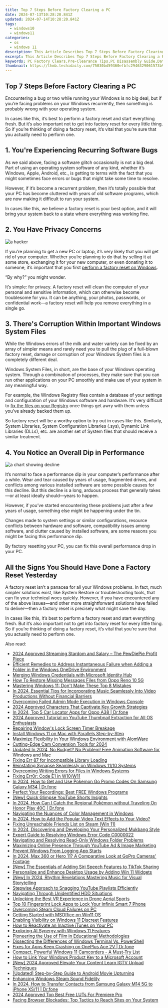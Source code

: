 ```yaml
---
title: Top 7 Steps Before Factory Clearing a PC
date: 2024-07-13T10:28:20.841Z
updated: 2024-07-14T10:28:20.841Z
tags:
  - windows10
  - windows11
categories:
  - os
  - windows 11
description: This Article Describes Top 7 Steps Before Factory Clearing a PC
excerpt: This Article Describes Top 7 Steps Before Factory Clearing a PC
keywords: PC Factory Clears,Pre-Clearance Tips,PC Disassembly Guide,Data Protection Clear,Safe Hardware Removal,System Reset Steps,Secure Device Deletion
thumbnail: https://thmb.techidaily.com/75030bd59360efbfc2946329061573b90f37300b7251c4b711e0f5f10f28322c.jpg
---
```


## Top 7 Steps Before Factory Clearing a PC

 Encountering a bug or two while running your Windows is no big deal, but if you’re facing problems on your Windows recurrently, then something is probably wrong with your operating system.

 In cases like this, it’s best to perform a factory reset and start everything fresh. But it’s also important not to get into factory reset for every little thing. So if you’re thinking of doing a factory reset, it’s vital that you’re sure that you actually need to perform one.

## 1\. You're Experiencing Recurring Software Bugs

 As we said above, facing a software glitch occasionally is not a big deal. Part of using an operating system software of any kind, whether it’s Windows, Apple, Android, etc., is getting to terms with the fact that you might sometimes face errors or bugs that might take some time to resolve.

 However, if it’s become a recurrent problem, then it’s totally possible that your PC has become cluttered with years of old software programs, which are now making it difficult to run your system.

 In cases like this, we believe a factory reset is your best option, and it will bring your system back to a state where everything was working fine.

## 2\. You Have Privacy Concerns

![a hacker](https://static1.makeuseofimages.com/wordpress/wp-content/uploads/2023/06/a-hacker.jpg)

 If you’re planning to get a new PC or laptop, it’s very likely that you will get rid of your computer. Whether you’re planning to do that by selling it at some store, exchanging it for your new computer, or even donating it to someone, it’s important that you first [perform a factory reset on Windows](https://www.makeuseof.com/tag/4-ways-factory-reset-windows-computer/).

 “By why?” you might wonder.

 It’s simple: for privacy. A factory reset will clean the computer of your personal and sensitive information, which can otherwise become troublesome for you. It can be anything, your photos, passwords, or confidential work—a factory reset will help you remove everything in a single go.

## 3\. There's Corruption Within Important Windows System Files

 While the Windows errors of the milk and water variety can be fixed by an array of simpler means and rarely need you to pull the plug of a full-blown factory reset, damage or corruption of your Windows System files is a completely different deal.

 Windows System Files, in short, are the base of your Windows operating system. Through a combination of processes, they make sure that you can run other applications on your PC smoothly and make use of your system in any meaningful way.

 For example, the Windows Registry files contain a database of your settings and configuration of your Windows software and hardware. It’s very difficult to [fix the files on your Registry](https://www.makeuseof.com/tag/fix-windows-registry-errors-not-bother/) once things get awry with them unless you’ve already backed them up.

 So factory reset will be a worthy option to try out in cases like this. Similarly, System Libraries, System Configuration Libraries (.sys), Dynamic Link Libraries (DLLs), etc. are another set of System files that should receive a similar treatment.

## 4\. You Notice an Overall Dip in Performance

![a chart showing decline](https://static1.makeuseofimages.com/wordpress/wp-content/uploads/2023/06/a-chart-showing-decline.jpg)

 It’s normal to face a performance dip in your computer’s performance after a while. Wear and tear caused by years of usage, fragmented drives, and conflicts among various installed software are some possible causes for this decline. But this decline is a long, arduous process that generally takes—or at least ideally should—years to happen.

 However, if you’ve started encountering these problems just after a few years of usage, something else might be happening under the tin.

 Changes made to system settings or similar configurations, resource conflicts between hardware and software, compatibility issues among software, and clutter caused by installed software, are some reasons you might be facing this performance dip.

 By factory resetting your PC, you can fix this overall performance drop in your PC.

## All the Signs You Should Have Done a Factory Reset Yesterday

 A factory reset isn’t a panacea for all your Windows problems. In fact, much simpler solutions exist, like System Restore or troubleshooting tools, that can fix your technical woes quickly. However, if you have encountered any of the above issues—and other more straightforward solutions have failed to deliver—then a factory reset is precisely what might save the day.

 In cases like this, it’s best to perform a factory reset and start everything fresh. But it’s also important not to get into factory reset for every little thing. So if you’re thinking of doing a factory reset, it’s vital that you’re sure that you actually need to perform one.



<ins class="adsbygoogle"
      style="display:block"
      data-ad-client="ca-pub-7571918770474297"
      data-ad-slot="8358498916"
      data-ad-format="auto"
      data-full-width-responsive="true"></ins>
<span class="atpl-alsoreadstyle">Also read:</span>
<div><ul>
<li><a href="https://some-approaches.techidaily.com/2024-approved-streaming-stardom-and-salary-the-pewdiepie-profit-piece/"><u>2024 Approved  Streaming Stardom and Salary – The PewDiePie Profit Piece</u></a></li>
<li><a href="https://win11.techidaily.com/efficient-remedies-to-address-instantaneous-failure-when-adding-a-folder-in-the-windows-onedrive-environment/"><u>Efficient Remedies to Address Instantaneous Failure when Adding a Folder in the Windows OneDrive Environment</u></a></li>
<li><a href="https://win11.techidaily.com/merging-windows-credentials-with-microsoft-identity-hub/"><u>Merging Windows Credentials with Microsoft Identity Hub</u></a></li>
<li><a href="https://blog-min.techidaily.com/how-to-restore-missing-messages-files-from-oppo-reno-10-5g-by-fonelab-android-recover-messages/"><u>How To  Restore Missing Messages Files from Oppo Reno 10 5G</u></a></li>
<li><a href="https://win11.techidaily.com/mastering-windows-11-dont-make-these-top-8-mistakes/"><u>Mastering Windows 11: Don't Make These Top 8 Mistakes</u></a></li>
<li><a href="https://audio-shaping.techidaily.com/in-2024-essential-tips-for-incorporating-music-seamlessly-into-video-productions-without-financial-barriers/"><u>In 2024, Essential Tips for Incorporating Music Seamlessly Into Video Productions Without Financial Barriers</u></a></li>
<li><a href="https://win11.techidaily.com/overcoming-failed-admin-mode-execution-in-windows-console/"><u>Overcoming Failed Admin Mode Execution in Windows Console</u></a></li>
<li><a href="https://youtube-clips.techidaily.com/2024-approved-characters-that-captivate-key-growth-strategies/"><u>2024 Approved  Characters That Captivate  Key Growth Strategies</u></a></li>
<li><a href="https://android-location-track.techidaily.com/in-2024-top-5-car-locator-apps-for-oppo-a38-drfone-by-drfone-virtual-android/"><u>In 2024, Top 5 Car Locator Apps for Oppo A38 | Dr.fone</u></a></li>
<li><a href="https://youtube-help.techidaily.com/2024-approved-tutorial-on-youtube-thumbnail-extraction-for-all-os-enthusiasts/"><u>2024 Approved  Tutorial on YouTube Thumbnail Extraction for All OS Enthusiasts</u></a></li>
<li><a href="https://win11.techidaily.com/repairing-windows-lock-screen-timer-breakage/"><u>Repairing Window's Lock Screen Timer Breakage</u></a></li>
<li><a href="https://win11.techidaily.com/install-windows-11-on-mac-with-parallels-step-by-step/"><u>Install Windows 11 on Mac with Parallels Step-by-Step</u></a></li>
<li><a href="https://win11.techidaily.com/maximize-flexibility-in-your-windows-environment-with-alomware/"><u>Maximize Flexibility in Your Windows Environment with AlomWare</u></a></li>
<li><a href="https://screen-activity-recording.techidaily.com/cutting-edge-cam-conversion-tools-for-2024/"><u>Cutting-Edge Cam Conversion Tools for 2024</u></a></li>
<li><a href="https://video-content-creator.techidaily.com/updated-in-2024-no-budget-no-problem-free-animation-software-for-windows-and-mac/"><u>Updated In 2024, No Budget? No Problem! Free Animation Software for Windows and Mac</u></a></li>
<li><a href="https://win11.techidaily.com/fixing-err-87-for-incompatible-library-loading/"><u>Fixing Err 87 for Incompatible Library Loading</u></a></li>
<li><a href="https://win11.techidaily.com/reinstating-synapse-seamlessly-on-windows-1110-systems/"><u>Reinstating Synapse Seamlessly on Windows 11/10 Systems</u></a></li>
<li><a href="https://win11.techidaily.com/overcoming-writing-errors-for-files-in-windows-systems/"><u>Overcoming Writing Errors for Files in Windows Systems</u></a></li>
<li><a href="https://win11.techidaily.com/fixing-err0r-code-e1-in-w10w11/"><u>Fixing Err0r: Code E1 in W10/W11</u></a></li>
<li><a href="https://change-location.techidaily.com/in-2024-how-to-get-and-use-pokemon-go-promo-codes-on-samsung-galaxy-m34-drfone-by-drfone-virtual-android/"><u>In 2024, How to Get and Use Pokemon Go Promo Codes On Samsung Galaxy M34 | Dr.fone</u></a></li>
<li><a href="https://win11.techidaily.com/perfect-your-recordings-best-free-windows-programs/"><u>Perfect Your Recordings: Best FREE Windows Programs</u></a></li>
<li><a href="https://youtube-help.techidaily.com/new-quick-glimpse-youtube-shorts-insights/"><u>[New] Quick Glimpse  YouTube Shorts Insights</u></a></li>
<li><a href="https://pokemon-go-android.techidaily.com/in-2024-how-can-i-catch-the-regional-pokemon-without-traveling-on-honor-play-40c-drfone-by-drfone-virtual-android/"><u>In 2024, How Can I Catch the Regional Pokémon without Traveling On Honor Play 40C | Dr.fone</u></a></li>
<li><a href="https://win11.techidaily.com/navigating-the-nuances-of-color-management-in-windows/"><u>Navigating the Nuances of Color Management in Windows</u></a></li>
<li><a href="https://ai-editing-video.techidaily.com/in-2024-how-to-add-the-popular-video-text-effects-to-your-video/"><u>In 2024, How to Add the Popular Video Text Effects to Your Video?</u></a></li>
<li><a href="https://win11.techidaily.com/fixing-unreachable-friends-list-on-steam-win-11/"><u>Fixing Unreachable Friends List on Steam (Win 11)</u></a></li>
<li><a href="https://youtube-videos.techidaily.com/in-2024-discovering-and-developing-your-personalized-mukbang-style/"><u>In 2024, Discovering and Developing Your Personalized Mukbang Style</u></a></li>
<li><a href="https://win11.techidaily.com/expert-guide-to-resolving-windows-error-code-c0000022/"><u>Expert Guide to Resolving Windows Error Code C0000022</u></a></li>
<li><a href="https://win11.techidaily.com/navigating-and-resolving-read-only-windows-folder-problems/"><u>Navigating and Resolving Read-Only Windows Folder Problems</u></a></li>
<li><a href="https://youtube-clips.techidaily.com/maximizing-online-presence-through-youtube-ad-and-image-marketing/"><u>Maximizing Online Presence Through YouTube Ad & Image Marketing</u></a></li>
<li><a href="https://win11.techidaily.com/prevent-windows-from-logging-app-starts/"><u>Prevent Windows From Logging App Starts</u></a></li>
<li><a href="https://extra-guidance.techidaily.com/in-2024-max-360-or-hero-11-a-comparative-look-at-gopro-cameras-footage/"><u>In 2024, Max 360 or Hero 11? A Comparative Look at GoPro Cameras' Footage</u></a></li>
<li><a href="https://tiktok-video-recordings.techidaily.com/new-the-essentials-of-adding-siri-speech-features-to-tiktok-sharing/"><u>[New] The Essentials of Adding Siri Speech Features to TikTok Sharing</u></a></li>
<li><a href="https://win11.techidaily.com/personalize-and-enhance-desktop-usage-by-adding-win-11-widgets/"><u>Personalize and Enhance Desktop Usage by Adding Win 11 Widgets</u></a></li>
<li><a href="https://instagram-videos.techidaily.com/new-in-2024-rhythm-revelations-mastering-music-for-visual-storytelling/"><u>[New] In 2024, Rhythm Revelations  Mastering Music for Visual Storytelling</u></a></li>
<li><a href="https://youtube-webster.techidaily.com/ise-approach-to-snagging-youtube-playlists-efficiently/"><u>Stepwise Approach to Snagging YouTube Playlists Efficiently</u></a></li>
<li><a href="https://win11.techidaily.com/navigating-through-unidentified-hdd-situations/"><u>Navigating Through Unidentified HDD Situations</u></a></li>
<li><a href="https://extra-information.techidaily.com/unlocking-the-best-vr-experience-in-drone-aerial-sports/"><u>Unlocking the Best VR Experience in Drone Aerial Sports</u></a></li>
<li><a href="https://unlock-android.techidaily.com/top-10-fingerprint-lock-apps-to-lock-your-infinix-smart-7-phone-by-drfone-android/"><u>Top 10 Fingerprint Lock Apps to Lock Your Infinix Smart 7 Phone</u></a></li>
<li><a href="https://win11.techidaily.com/overcoming-steam-cloud-failures-on-pc/"><u>Overcoming Steam Cloud Failures on PC</u></a></li>
<li><a href="https://win11.techidaily.com/getting-started-with-msoffice-on-win11-os/"><u>Getting Started with MSOffice on Win11 OS</u></a></li>
<li><a href="https://win11.techidaily.com/enabling-visibility-on-windows-11-discreet-features/"><u>Enabling Visibility on Windows 11 Discreet Features</u></a></li>
<li><a href="https://win11.techidaily.com/how-to-reactivate-an-inactive-itunes-on-your-pc/"><u>How to Reactivate an Inactive iTunes on Your PC</u></a></li>
<li><a href="https://win11.techidaily.com/exploring-ai-synergy-with-windows-11-features/"><u>Exploring AI Synergy with Windows 11 Features</u></a></li>
<li><a href="https://vp-tips.techidaily.com/pioneering-the-use-of-film-in-educational-methodologies/"><u>Pioneering the Use of Film in Educational Methodologies</u></a></li>
<li><a href="https://win11.techidaily.com/dissecting-the-differences-of-windows-terminal-vs-powershell/"><u>Dissecting the Differences of Windows Terminal Vs. PowerShell</u></a></li>
<li><a href="https://howto.techidaily.com/fixes-for-apps-keep-crashing-on-oneplus-ace-2v-drfone-by-drfone-fix-android-problems-fix-android-problems/"><u>Fixes for Apps Keep Crashing on OnePlus Ace 2V | Dr.fone</u></a></li>
<li><a href="https://remote-screen-capture.techidaily.com/compact-powerful-windows-11-camcorders-a-must-try-list/"><u>Compact, Powerful Windows 11 Camcorders - A Must-Try List</u></a></li>
<li><a href="https://win11.techidaily.com/how-to-link-your-windows-product-key-to-a-microsoft-account/"><u>How to Link Your Windows Product Key to a Microsoft Account</u></a></li>
<li><a href="https://instagram-video-files.techidaily.com/new-2024-approved-elevate-your-content-learn-igtv-upload-techniques/"><u>[New] 2024 Approved  Elevate Your Content  Learn IGTV Upload Techniques</u></a></li>
<li><a href="https://extra-approaches.techidaily.com/updated-step-by-step-guide-to-android-movie-upturning/"><u>[Updated] Step-by-Step Guide to Android Movie Upturning</u></a></li>
<li><a href="https://win11.techidaily.com/enhancing-windows-steam-sound-fidelity/"><u>Enhancing Windows Steam Sound Fidelity</u></a></li>
<li><a href="https://android-transfer.techidaily.com/in-2024-how-to-transfer-contacts-from-samsung-galaxy-m14-5g-to-iphone-xs11-drfone-by-drfone-transfer-from-android-transfer-from-android/"><u>In 2024, How to Transfer Contacts from Samsung Galaxy M14 5G to iPhone XS/11 | Dr.fone</u></a></li>
<li><a href="https://ai-video-editing.techidaily.com/2024-approved-top-best-free-luts-for-premiere-pro/"><u>2024 Approved Top Best Free LUTs For Premiere Pro</u></a></li>
<li><a href="https://win11.techidaily.com/facing-browser-blockades-top-tactics-to-reach-sites-on-your-system/"><u>Facing Browser Blockades: Top Tactics to Reach Sites on Your System</u></a></li>
</ul></div>
